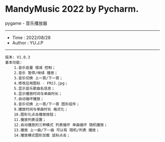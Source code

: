 # MandyMusic 2022 by Pycharm.

pygame - 音乐播放器

---

- Time : 2022/08/28
- Author : YU.J.P

---

    版本: V1.0.3
    基本功能:
        1.音乐音量 增减 控制；
        2.音乐 暂停/继续 播放；
        3.音乐切换 上一首/下一首；
        4.修改应用图标 - FMJJ.jpg；
        5.显示音乐歌曲名信息；
        6.显示播放时间与单曲时长；
        7.自动循环播放；
        8.音乐切换 上一首/下一首 图形组件；
        9.播放时间与单曲时长 格式化；
        10.图形化点击播放按钮；
        11.播放列表设置；
        12.自动播放的三种模式 列表循环 单曲循环 随机播放；
        13.播放 上一曲/下一曲 可以有 随机/列表 播放；
        14.播放模式图形加载 鼠标点击；
